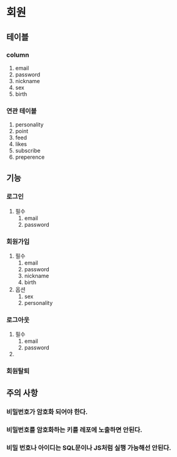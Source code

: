 # 회원

## 테이블

### column
1. email
1. password
1. nickname
1. sex
1. birth


### 연관 테이블
1. personality
1. point
1. feed
1. likes
1. subscribe
1. preperence

## 기능

### 로그인
1. 필수
    1. email
    1. password
### 회원가입
1. 필수
    1. email
    1. password
    1. nickname
    1. birth
1. 옵션
    1. sex
    1. personality

### 로그아웃
1. 필수
    1. email
    1. password
1. 
### 회원탈퇴

## 주의 사항
### 비밀번호가 암호화 되어야 한다.
### 비밀번호를 암호화하는 키를 레포에 노출하면 안된다.
### 비밀 번호나 아이디는 SQL문이나 JS처럼 실행 가능해선 안된다.
